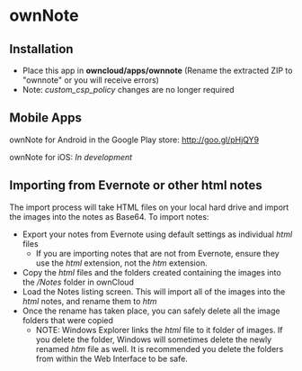 # ownNote

## Installation
- Place this app in **owncloud/apps/ownnote** (Rename the extracted ZIP to "ownnote" or you will receive errors)
- Note: *custom_csp_policy* changes are no longer required

## Mobile Apps
ownNote for Android in the Google Play store: http://goo.gl/pHjQY9

ownNote for iOS: *In development*


## Importing from Evernote or other html notes
The import process will take HTML files on your local hard drive and import the images into the notes as Base64. To import notes:
- Export your notes from Evernote using default settings as individual *html* files
     - If you are importing notes that are not from Evernote, ensure they use the *html* extension, not the *htm* extension. 
- Copy the *html* files and the folders created containing the images into the */Notes* folder in ownCloud
- Load the Notes listing screen. This will import all of the images into the *html* notes, and rename them to *htm*
- Once the rename has taken place, you can safely delete all the image folders that were copied
     - NOTE: Windows Explorer links the *html* file to it folder of images. If you delete the folder, Windows will sometimes delete the newly renamed *htm* file as well. It is recommended you delete the folders from within the Web Interface to be safe. 
